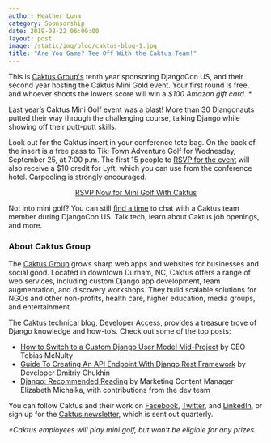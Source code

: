 ```yaml
---
author: Heather Luna
category: Sponsorship
date: 2019-08-22 06:00:00
layout: post
image: /static/img/blog/caktus-blog-1.jpg
title: "Are You Game? Tee Off With the Caktus Team!"
---
```


This is [Caktus Group's](https://www.caktusgroup.com/?utm_source=djangoconsite&utm_medium=blog01&utm_campaign=djangocon2019) tenth year sponsoring DjangoCon US, and their second year hosting the Caktus Mini Gold event. Your first round is free, and whoever shoots the lowers score will win a _$100 Amazon gift card. *_

Last year’s Caktus Mini Golf event was a blast! More than 30 Djangonauts putted their way through the challenging course, talking Django while showing off their putt-putt skills.

Look out for the Caktus insert in your conference tote bag. On the back of the insert is a free pass to Tiki Town Adventure Golf for Wednesday, September 25, at 7:00 p.m. The first 15 people to [RSVP for the event](https://learn.caktusgroup.com/djangocon19?utm_source=djangoconsite&utm_medium=blog01&utm_campaign=djangocon2019) will also receive a $10 credit for Lyft, which you can use from the conference hotel. Carpooling is strongly encouraged.

<p><center><a href="https://learn.caktusgroup.com/djangocon19?utm_source=djangoconsite&utm_medium=blog01&utm_campaign=djangocon2019">RSVP Now for Mini Golf With Caktus</a></center></p>

Not into mini golf? You can still [find a time](https://learn.caktusgroup.com/meetings/tscales/find-a-time-at-djangocon-2019?utm_source=djangoconsite&utm_medium=blog01&utm_campaign=djangocon2019) to chat with a Caktus team member during DjangoCon US. Talk tech, learn about Caktus job openings, and more.

### About Caktus Group

The [Caktus Group](https://www.caktusgroup.com/?utm_source=djangoconsite&utm_medium=blog01&utm_campaign=djangocon2019) grows sharp web apps and websites for businesses and social good. Located in downtown Durham, NC, Caktus offers a range of web services, including custom Django app development, team augmentation, and discovery workshops. They build scalable solutions for NGOs and other non-profits, health care, higher education, media groups, and entertainment.

The Caktus technical blog, [Developer Access](https://www.caktusgroup.com/blog/?utm_source=djangoconsite&utm_medium=blog01&utm_campaign=djangocon2019), provides a treasure trove of Django knowledge and how-to’s. Check out some of the top posts:

- [How to Switch to a Custom Django User Model Mid-Project](https://www.caktusgroup.com/blog/2019/04/26/how-switch-custom-django-user-model-mid-project/?utm_source=djangoconsite&utm_medium=blog01&utm_campaign=djangocon2019) by CEO Tobias McNulty
- [Guide To Creating An API Endpoint With Django Rest Framework](https://www.caktusgroup.com/blog/2019/02/01/creating-api-endpoint-django-rest-framework/?utm_source=djangoconsite&utm_medium=blog01&utm_campaign=djangocon2019) by Developer Dmitriy Chukhin
- [Django: Recommended Reading](https://www.caktusgroup.com/blog/2019/03/01/django-recommended-reading/?utm_source=djangoconsite&utm_medium=blog01&utm_campaign=djangocon2019) by Marketing Content Manager Elizabeth Michalka, with contributions from the dev team

You can follow Caktus and their work on [Facebook](https://www.facebook.com/CaktusGroup/?utm_source=djangoconsite&utm_medium=blog01&utm_campaign=djangocon2019), [Twitter](https://twitter.com/CaktusGroup?utm_source=djangoconsite&utm_medium=blog01&utm_campaign=djangocon2019), and [LinkedIn](https://www.linkedin.com/company/caktus-consulting-group-llc/?utm_source=djangoconsite&utm_medium=blog01&utm_campaign=djangocon2019), or sign up for the [Caktus newsletter](https://learn.caktusgroup.com/newsletter?utm_source=djangoconsite&utm_medium=blog01&utm_campaign=djangocon2019), which is sent out quarterly.

_*Caktus employees will play mini golf, but won’t be eligible for any prizes._
